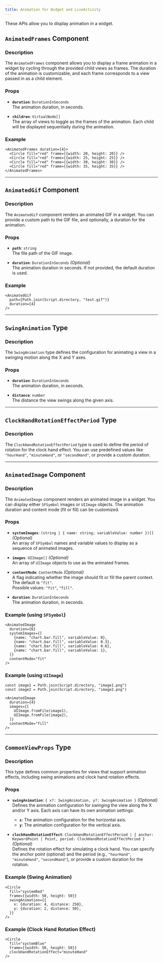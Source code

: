 ```yaml
---
title: Animation for Widget and LiveActivity
---
```

These APIs allow you to display animation in a widget.

## `AnimatedFrames` Component

### Description
The `AnimatedFrames` component allows you to display a frame animation in a widget by cycling through the provided child views as frames. The duration of the animation is customizable, and each frame corresponds to a view passed in as a child element.

### Props
- **`duration`**: `DurationInSeconds`  
  The animation duration, in seconds.
  
- **`children`**: `VirtualNode[]`  
  The array of views to toggle as the frames of the animation. Each child will be displayed sequentially during the animation.

### Example
```tsx
<AnimatedFrames duration={4}>
  <Circle fill="red" frame={{width: 20, height: 20}} />
  <Circle fill="red" frame={{width: 25, height: 25}} />
  <Circle fill="red" frame={{width: 30, height: 30}} />
  <Circle fill="red" frame={{width: 35, height: 35}} />
</AnimatedFrames>
```

---

## `AnimatedGif` Component

### Description
The `AnimatedGif` component renders an animated GIF in a widget. You can provide a custom path to the GIF file, and optionally, a duration for the animation.

### Props
- **`path`**: `string`  
  The file path of the GIF image.
  
- **`duration`**: `DurationInSeconds` _(Optional)_  
  The animation duration in seconds. If not provided, the default duration is used.

### Example
```tsx
<AnimatedGif
  path={Path.join(Script.directory, "test.gif")}
  duration={4}
/>
```

---

## `SwingAnimation` Type

### Description
The `SwingAnimation` type defines the configuration for animating a view in a swinging motion along the X and Y axes.

### Props
- **`duration`**: `DurationInSeconds`  
  The animation duration, in seconds.

- **`distance`**: `number`  
  The distance the view swings along the given axis.

---

## `ClockHandRotationEffectPeriod` Type

### Description
The `ClockHandRotationEffectPeriod` type is used to define the period of rotation for the clock hand effect. You can use predefined values like `"hourHand"`, `"minuteHand"`, or `"secondHand"`, or provide a custom duration.

---

## `AnimatedImage` Component

### Description
The `AnimatedImage` component renders an animated image in a widget. You can display either `SFSymbol` images or `UIImage` objects. The animation duration and content mode (fit or fill) can be customized.

### Props
- **`systemImages`**: `(string | { name: string; variableValue: number })[]` _(Optional)_  
  An array of `SFSymbol` names and variable values to display as a sequence of animated images.
  
- **`images`**: `UIImage[]` _(Optional)_  
  An array of `UIImage` objects to use as the animated frames.

- **`contentMode`**: `ContentMode` _(Optional)_  
  A flag indicating whether the image should fit or fill the parent context. The default is `"fit"`.  
  Possible values: `"fit"`, `"fill"`.

- **`duration`**: `DurationInSeconds`  
  The animation duration, in seconds.

### Example (using `SFSymbol`)
```tsx
<AnimatedImage
  duration={6}
  systemImages={[
    {name: "chart.bar.fill", variableValue: 0},
    {name: "chart.bar.fill", variableValue: 0.3},
    {name: "chart.bar.fill", variableValue: 0.6},
    {name: "chart.bar.fill", variableValue: 1},
  ]}
  contentMode="fit"
/>
```

### Example (using `UIImage`)
```tsx
const image1 = Path.join(Script.directory, "image1.png")
const image2 = Path.join(Script.directory, "image2.png")

<AnimatedImage
  duration={4}
  images={[
    UIImage.fromFile(image1),
    UIImage.fromFile(image2),
  ]}
  contentMode="fill"
/>
```

---

## `CommonViewProps` Type

### Description
This type defines common properties for views that support animation effects, including swing animations and clock hand rotation effects.

### Props
- **`swingAnimation`**: `{ x?: SwingAnimation, y?: SwingAnimation }` _(Optional)_  
  Defines the animation configuration for swinging the view along the X and/or Y axis. Each axis can have its own animation settings:
  - **`x`**: The animation configuration for the horizontal axis.
  - **`y`**: The animation configuration for the vertical axis.

- **`clockHandRotationEffect`**: `ClockHandRotationEffectPeriod | { anchor: KeywordPoint | Point, period: ClockHandRotationEffectPeriod }` _(Optional)_  
  Defines the rotation effect for simulating a clock hand. You can specify the anchor point (optional) and the period (e.g., `"hourHand"`, `"minuteHand"`, `"secondHand"`), or provide a custom duration for the rotation.

### Example (Swing Animation)
```tsx
<Circle
  fill="systemRed"
  frame={{width: 50, height: 50}}
  swingAnimation={{
    x: {duration: 4, distance: 250},
    y: {duration: 2, distance: 50},
  }}
/>
```

### Example (Clock Hand Rotation Effect)
```tsx
<Circle
  fill="systemBlue"
  frame={{width: 50, height: 50}}
  clockHandRotationEffect="minuteHand"
/>
```